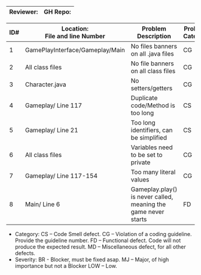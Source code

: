 | Reviewer: | GH Repo:  |
|-----------|-----------|

| ID# | Location:<br/>File and line Number | Problem Description                                            | Problem:<br/>Category | Problem:<br/>Severity |
|-----|------------------------------------|----------------------------------------------------------------|-----------------------|-----------------------|
| 1   | GamePlayInterface/Gameplay/Main    | No files banners on all .java files                            | CG                    | LOW                   |
| 2   | All class files                    | No file banners on all class files                             | CG                    | LOW                   |
| 3   | Character.java                     | No setters/getters                                             | CG                    | MJ                    |
| 4   | Gameplay/ Line 117                 | Duplicate code/Method is too long                              | CS                    | LOW                   |
| 5   | Gameplay/ Line 21                  | Too long identifiers, can be simplified                        | CS                    | LOW                   |
| 6   | All class files                    | Variables need to be set to private                            | CG                    | LOW                   |
| 7   | Gameplay/ Line 117-154             | Too many literal values                                        | CG                    | LOW                   |
| 8   | Main/ Line 6                       | Gameplay.play() is never called, meaning the game never starts | FD                    | BR                    |



- Category:	CS – Code Smell defect. CG – Violation of a coding guideline. Provide the guideline number. FD – Functional defect. Code will not produce the expected result. MD – Miscellaneous defect, for all other defects.
- Severity:       BR - Blocker, must be fixed asap. MJ – Major, of high importance but not a Blocker LOW – Low.